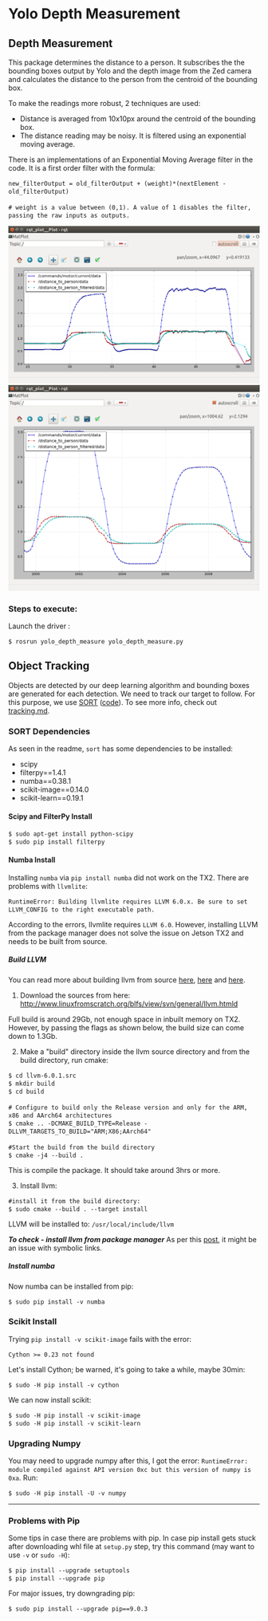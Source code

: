 # Yolo Depth Measurement

## Depth Measurement
This package determines the distance to a person. It subscribes the the bounding boxes output by Yolo and the depth image from the Zed camera and calculates the distance to the person from the centroid of the bounding box.

To make the readings more robust, 2 techniques are used:
- Distance is averaged from 10x10px around the centroid of the bounding box.
- The distance reading may be noisy. It is filtered using an exponential moving average.

There is an implementations of an Exponential Moving Average filter in the code. It is a first order filter with the formula:
```
new_filterOutput = old_filterOutput + (weight)*(nextElement - old_filterOutput)

# weight is a value between (0,1). A value of 1 disables the filter, passing the raw inputs as outputs.
```

![](images/filter_ema_output2.png)
![](images/filter_ema_output.png)

### Steps to execute:
Launch the driver :
```
$ rosrun yolo_depth_measure yolo_depth_measure.py
```

## Object Tracking
Objects are detected by our deep learning algorithm and bounding boxes are generated for each detection. We need to track our target to follow. For this purpose, we use [SORT](https://arxiv.org/pdf/1602.00763.pdf) ([code](https://github.com/Shreeyak/sort)). To see more info, check out [tracking.md](./tracking.md).

### SORT Dependencies
As seen in the readme, `sort` has some dependencies to be installed:
- scipy
- filterpy==1.4.1
- numba==0.38.1
- scikit-image==0.14.0
- scikit-learn==0.19.1

#### Scipy and FilterPy Install
```
$ sudo apt-get install python-scipy
$ sudo pip install filterpy
```

#### Numba Install
Installing `numba` via `pip install numba` did not work on the TX2. There are problems with `llvmlite`:
```
RuntimeError: Building llvmlite requires LLVM 6.0.x. Be sure to set LLVM_CONFIG to the right executable path.
```
According to the errors, llvmlite requires `LLVM 6.0`. However, installing LLVM from the package manager does not solve the issue on Jetson TX2 and needs to be built from source.

##### Build LLVM
You can read more about building llvm from source [here](http://ai.sensilab.monash.edu/2018/08/31/Jetson-speech/), [here](https://gist.github.com/jed-frey/ba40ff83523296bc8355f05befb28da9) and [here](http://www.athenian-robotics.org/jetsontx2/).



1. Download the sources from here: http://www.linuxfromscratch.org/blfs/view/svn/general/llvm.htmld

Full build is around 29Gb, not enough space in inbuilt memory on TX2. However, by passing the flags as shown below, the build size can come down to 1.3Gb.

2. Make a "build" directory inside the llvm source directory and from the build directory, run cmake:
```
$ cd llvm-6.0.1.src
$ mkdir build
$ cd build

# Configure to build only the Release version and only for the ARM, x86 and AArch64 architectures
$ cmake .. -DCMAKE_BUILD_TYPE=Release -DLLVM_TARGETS_TO_BUILD="ARM;X86;AArch64"

#Start the build from the build directory
$ cmake -j4 --build .
```
This is compile the package. It should take around 3hrs or more.

3. Install llvm:
```
#install it from the build directory:
$ sudo cmake --build . --target install
```

LLVM will be installed to: `/usr/local/include/llvm`

***To check - install llvm from package manager***
As per this [post](https://askubuntu.com/questions/576510/error-while-trying-to-install-llvmlite-on-ubuntu-14-04), it might be an issue with symbolic links.


##### Install numba
Now numba can be installed from pip:
```
$ sudo pip install -v numba
```


### Scikit Install
Trying `pip install -v scikit-image` fails with the error:
```
Cython >= 0.23 not found
```
Let's install Cython; be warned, it's going to take a while, maybe 30min:
```
$ sudo -H pip install -v cython
```
We can now install scikit:
```
$ sudo -H pip install -v scikit-image
$ sudo -H pip install -v scikit-learn
```

### Upgrading Numpy
You may need to upgrade numpy after this, I got the error: `RuntimeError: module compiled against API version 0xc but this version of numpy is 0xa`. Run:
```
$ sudo -H pip install -U -v numpy
```


---

### Problems with Pip
Some tips in case there are problems with pip.
In case pip install gets stuck after downloading whl file at `setup.py` step, try this command (may want to use `-v` or `sudo -H`):
```
$ pip install --upgrade setuptools
$ pip install --upgrade pip
```
For major issues, try downgrading pip:
```
$ sudo pip install --upgrade pip==9.0.3
```
